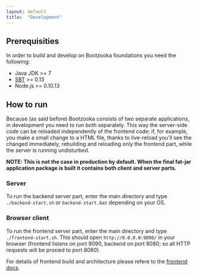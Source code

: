 ```yaml
---
layout: default
title:  "Development"
---
```


## Prerequisities

In order to build and develop on Bootzooka foundations you need the following:

* Java JDK >= 7
* [SBT](http://www.scala-sbt.org/) >= 0.13
* Node.js >= 0.10.13

## How to run

Because (as said before) Bootzooka consists of two separate applications, in development you need to run both separately. This way the server-side code can be reloaded independently of the frontend code: if, for example, you make a small change to a HTML file, thanks to live-reload you'll see the changed immediately, rebuilding and reloading only the frontend part, while the server is running undisturbed.

**NOTE: This is not the case in production by default. When the final fat-jar application package is built it contains both client and server parts.**

### Server

To run the backend server part, enter the main directory and type `./backend-start.sh` or `backend-start.bat` depending on your OS.

### Browser client

To run the frontend server part, enter the main directory and type `./frontend-start.sh`. This should open `http://0.0.0.0:9090/` in your browser (frontend listens on port 9090, backend on port 8080; so all HTTP requests will be proxied to port 8080).

For details of frontend build and architecture please refere to the [frontend docs](frontend.html).